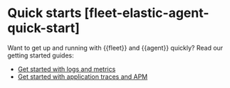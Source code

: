 # Quick starts [fleet-elastic-agent-quick-start]

Want to get up and running with {{fleet}} and {{agent}} quickly? Read our getting started guides:

* [Get started with logs and metrics](../../../solutions/observability/infra-and-hosts/get-started-with-system-metrics.md)
* [Get started with application traces and APM](/solutions/observability/apps/get-started-with-apm.md)

